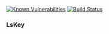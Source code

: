 [![Known Vulnerabilities](https://snyk.io/test/github/joekir/lskey/badge.svg)](https://snyk.io/test/github/joekir/lskey)
[![Build Status](https://travis-ci.org/joekir/lskey.svg?branch=master)](https://travis-ci.org/joekir/lskey) 

### LsKey
